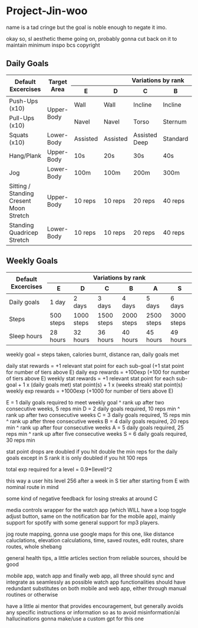 # Project-Jin-woo

name is a tad cringe but the goal is noble enough to negate it imo.

okay so, sl aesthetic theme going on, probably gonna cut back on it to maintain minimum inspo bcs copyright

## Daily Goals

<table >
  <thead>
    <tr>
      <th rowspan="2" >Default Excercises</th>
      <th rowspan="2" >Target Area</th>
      <th colspan="6" style="text-align: center;">Variations by rank</th>
      <th rowspan="2" >Relevant stat</th>
    </tr>
    <tr >
    <th>E</th>
    <th>D</th>
    <th>C</th>
    <th>B</th>
    <th>A</th>
    <th>S</th>
    </tr>
  </thead>
  <thead></thead>
  <tbody>
    <tr >
      <td>Push-Ups (x10)</td>
      <td rowspan="2">Upper-Body</td>
      <td>Wall</td>
      <td>Wall</td>
      <td>Incline</td>
      <td>Incline</td>
      <td>Knee</td>
      <td>Full</td>
      <td>Strength</td>
    </tr>
    <tr>
      <td>Pull-Ups (x10)</td>
      <td>Navel</td>
      <td>Navel</td>
      <td>Torso</td>
      <td>Sternum</td>
      <td>Assisted</td>
      <td>Full</td>
      <td>Strength</td>
    </tr>
    <tr >
      <td>Squats (x10)</td>
      <td>Lower-Body</td>
      <td>Assisted</td>
      <td>Assisted</td>
      <td>Assisted Deep</td>
      <td>Standard</td>
      <td>Standard</td>
      <td>Deep</td>
      <td>Strength</td>
    </tr>
    <tr >
      <td>Hang/Plank</td>
      <td>Upper-Body</td>
      <td>10s</td>
      <td>20s</td>
      <td>30s</td>
      <td>40s</td>
      <td>50s</td>
      <td>60s</td>
      <td>Stamina</td>
    </tr>
    <tr >
      <td>Jog</td>
      <td>Lower-Body</td>
      <td>100m</td>
      <td>100m</td>
      <td>200m</td>
      <td>300m</td>
      <td>400m</td>
      <td>500m</td>
      <td>Stamina</td>
    </tr>
    <tr>
      <td>
        Sitting / Standing <br />
        Cresent Moon Stretch
      </td>
      <td>Upper-Body</td>
      <td>10 reps</td>
      <td>10 reps</td>
      <td>20 reps</td>
      <td>40 reps</td>
      <td>60 reps</td>
      <td>60 reps</td>
      <td>Flexibility</td>
    </tr>
    <tr >
      <td>
        Standing <br />
        Quadricep Stretch
      </td>
      <td>Lower-Body</td>
      <td>10 reps</td>
      <td>10 reps</td>
      <td>20 reps</td>
      <td>40 reps</td>
      <td>60 reps</td>
      <td>60 reps</td>
      <td>Flexibility</td>
    </tr>
  </tbody>
</table>

## Weekly Goals

<table>
  <thead>
    <tr>
      <th rowspan="2">Default Excercises</th>
      <th colspan="6">Variations by rank</th>
    </tr>
    <tr>
      <th>E</th>
      <th>D</th>
      <th>C</th>
      <th>B</th>
      <th>A</th>
      <th>S</th>
    </tr>
  </thead>
  <tbody>
    <tr>
      <td>Daily goals</td>
      <td>1 day</td>
      <td>2 days</td>
      <td>3 days</td>
      <td>4 days</td>
      <td>5 days</td>
      <td>6 days</td>
    </tr>
    <tr>
      <td>Steps</td>
      <td>500 steps</td>
      <td>1000 steps</td>
      <td>1500 steps</td>
      <td>2000 steps</td>
      <td>2500 steps</td>
      <td>3000 steps</td>
    </tr>
    <tr>
      <td>Sleep hours</td>
      <td>28 hours</td>
      <td>32 hours</td>
      <td>36 hours</td>
      <td>40 hours</td>
      <td>45 hours</td>
      <td>49 hours</td>
    </tr>
  </tbody>
</table>
weekly goal = steps taken, calories burnt, distance ran, daily goals met

daily stat rewards = +1 relevant stat point for each sub-goal (+1 stat point for number of tiers above E)
daily exp rewards = +100exp (+100 for number of tiers above E)
weekly stat rewards = +1 relevant stat point for each sub-goal + 1 x (daily goals met) stat point(s) + 1 x (weeks streak) stat point(s)
weekly exp rewards = +1000exp (+1000 for number of tiers above E)

E = 1 daily goals required to meet weekly goal
^ rank up after two consecutive weeks, 5 reps min
D = 2 daily goals required, 10 reps min
^ rank up after two consecutive weeks
C = 3 daily goals required, 15 reps min
^ rank up after three consecutive weeks
B = 4 daily goals required, 20 reps min
^ rank up after four consecutive weeks
A = 5 daily goals required, 25 reps min
^ rank up after five consecutive weeks
S = 6 daily goals required, 30 reps min

stat point drops are doubled if you hit double the min reps for the daily goals
except in S rank it is only doubled if you hit 100 reps

total exp required for a level = 0.9\*(level)^2

this way a user hits level 256 after a week in S tier after starting from E with nominal route in mind

some kind of negative feedback for losing streaks at around C

media controls wrapper for the watch app (which WILL have a loop toggle adjust button, same on the notification bar for the mobile app), mainly support for spotify with some general support for mp3 players.

jog route mapping, gonna use google maps for this one, like distance caluclations, elevation calculations, time, saved routes, edit routes, share routes, whole shebang

general health tips, a little articles section from reliable sources, should be good

mobile app, watch app and finally web app, all three should sync and integrate as seamlessly as possible
watch app functionalities should have redundant substitutes on both mobile and web app, either through manual routines or otherwise

have a little ai mentor that provides encouragement, but generally avoids any specific instructions or information so as to avoid misinformation/ai hallucinations
gonna make/use a custom gpt for this one
